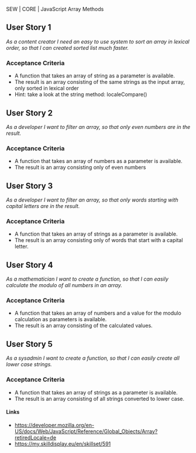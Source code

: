 SEW | CORE | JavaScript Array Methods

## User Story 1
*As a content creator I need an easy to use system to sort an array in lexical order, so that I can created sorted list much faster.*

### Acceptance Criteria
- A function that takes an array of string as a parameter is available.
- The result is an array consisting of the same strings as the input array, only sorted in lexical order
- Hint: take a look at the string method: localeCompare()

## User Story 2
*As a developer I want to filter an array, so that only even numbers are in the result.*

### Acceptance Criteria
- A function that takes an array of numbers as a parameter is available.
- The result is an array consisting only of even numbers

## User Story 3
*As a developer I want to filter an array, so that only words starting with capital letters are in the result.*

### Acceptance Criteria
- A function that takes an array of strings as a parameter is available.
- The result is an array consisting only of words that start with a capital letter.

## User Story 4
*As a mathematician I want to create a function, so that I can easily calculate the modulo of all numbers in an array.*

### Acceptance Criteria
- A function that takes an array of numbers and a value for the modulo calculation as parameters is available.
- The result is an array consisting of the calculated values.

## User Story 5
*As a sysadmin I want to create a function, so that I can easily create all lower case strings.*

### Acceptance Criteria
- A function that takes an array of strings as a parameter is available.
- The result is an array consisting of all strings converted to lower case. 

#### Links
- https://developer.mozilla.org/en-US/docs/Web/JavaScript/Reference/Global_Objects/Array?retiredLocale=de
- https://my.skilldisplay.eu/en/skillset/591
